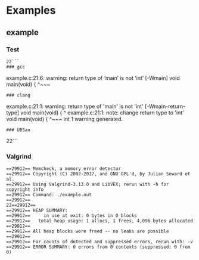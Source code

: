 # Examples
## example
### Test
```
22```
### gcc
```
example.c:21:6: warning: return type of ‘main’ is not ‘int’ [-Wmain]
 void main(void) {
      ^~~~
```
### clang
```
example.c:21:1: warning: return type of 'main' is not 'int' [-Wmain-return-type]
void main(void) {
^
example.c:21:1: note: change return type to 'int'
void main(void) {
^~~~
int
1 warning generated.
```
### UBSan
```
22```
### Valgrind
```
==29912== Memcheck, a memory error detector
==29912== Copyright (C) 2002-2017, and GNU GPL'd, by Julian Seward et al.
==29912== Using Valgrind-3.13.0 and LibVEX; rerun with -h for copyright info
==29912== Command: ./example.out
==29912== 
22==29912== 
==29912== HEAP SUMMARY:
==29912==     in use at exit: 0 bytes in 0 blocks
==29912==   total heap usage: 1 allocs, 1 frees, 4,096 bytes allocated
==29912== 
==29912== All heap blocks were freed -- no leaks are possible
==29912== 
==29912== For counts of detected and suppressed errors, rerun with: -v
==29912== ERROR SUMMARY: 0 errors from 0 contexts (suppressed: 0 from 0)
```
